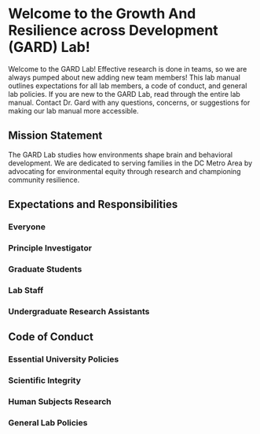 # Welcome to the Growth And Resilience across Development (GARD) Lab!

Welcome to the GARD Lab! Effective research is done in teams, so we are always pumped about new adding new team members! This lab manual outlines expectations for all lab members, a code of conduct, and general lab policies. If you are new to the GARD Lab, read through the entire lab manual. Contact Dr. Gard with any questions, concerns, or suggestions for making our lab manual more accessible.

## Mission Statement

The GARD Lab studies how environments shape brain and behavioral development. We are dedicated to serving families in the DC Metro Area by advocating for environmental equity through research and championing community resilience.  

## Expectations and Responsibilities

### Everyone

### Principle Investigator

### Graduate Students

### Lab Staff 

### Undergraduate Research Assistants 

## Code of Conduct

### Essential University Policies

### Scientific Integrity

### Human Subjects Research

### General Lab Policies



